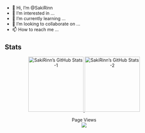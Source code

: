 - 👋 Hi, I’m @SakiRinn
- 👀 I’m interested in ...
- 🌱 I’m currently learning ...
- 💞️ I’m looking to collaborate on ...
- 📫 How to reach me ...

## Stats
<!---
SakiRinn/SakiRinn is a ✨ special ✨ repository because its `README.md` (this file) appears on your GitHub profile.
You can click the Preview link to take a look at your changes.
--->
<div align="center">
  <a href="#######">
    <img height="175em" src="https://github-readme-stats.vercel.app/api?username=SakiRinn&show_icons=true&layout=compact&theme=synthwave&hide_border=true&include_all_commits=true" alt="SakiRinn’s GitHub Stats -1"/>
  </a>
  <a href="#######">
    <img height="175em" src="https://github-readme-stats.vercel.app/api/top-langs/?username=SakiRinn&layout=compact&theme=synthwave&hide_border=true" alt="SakiRinn’s GitHub Stats -2"/>
  </a>
</div>

<p align="center">
  Page Views<br>
  <a href="#######">
    <img src="https://profile-counter.glitch.me/SakiRinn/count.svg?color=purple"/>
  </a>
</p>
